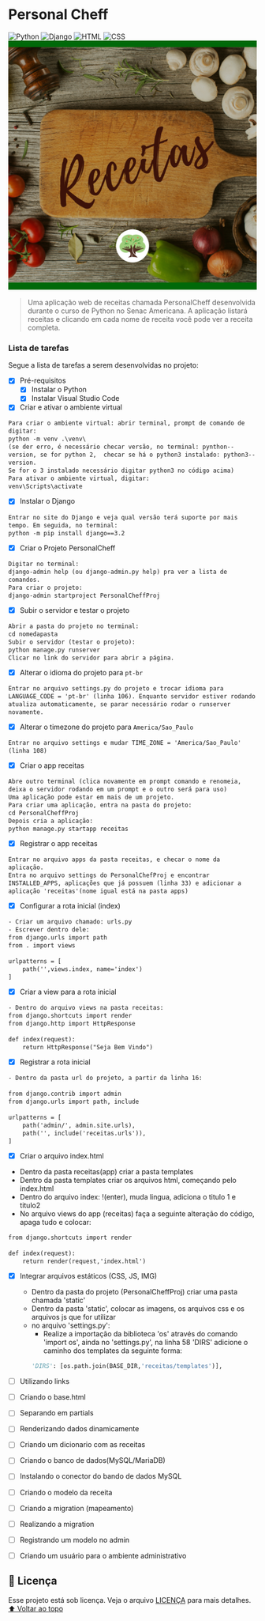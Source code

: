 # Personal Cheff
<!---Esses são exemplos. Veja https://shields.io para outras pessoas ou para personalizar este conjunto de escudos. Você pode querer incluir dependências, status do projeto e informações de licença aqui--->
![Python](https://img.shields.io/badge/Python-14354C?style=for-the-badge&logo=python&logoColor=white)
![Django](https://img.shields.io/badge/Django-092E20?style=for-the-badge&logo=django&logoColor=white)
![HTML](https://img.shields.io/badge/HTML5-E34F26?style=for-the-badge&logo=html5&logoColor=white)
![CSS](https://img.shields.io/badge/CSS3-1572B6?style=for-the-badge&logo=css3&logoColor=white)
<img src="Receitas-Capa-1.png" alt="exemplo imagem">
> Uma aplicação web de receitas chamada PersonalCheff desenvolvida durante o curso de Python no Senac Americana. A aplicação listará receitas e clicando em cada nome de receita você pode ver a receita completa.
### Lista de tarefas
Segue a lista de tarefas a serem desenvolvidas no projeto:
- [X] Pré-requisitos
    - [X] Instalar o Python
    - [X] Instalar Visual Studio Code

- [X] Criar e ativar o ambiente virtual
``` 
Para criar o ambiente virtual: abrir terminal, prompt de comando de digitar: 
python -m venv .\venv\       
(se der erro, é necessário checar versão, no terminal: pynthon--version, se for python 2,  checar se há o python3 instalado: python3--version. 
Se for o 3 instalado necessário digitar python3 no código acima)
Para ativar o ambiente virtual, digitar: 
venv\Scripts\activate
```
- [x] Instalar o Django
```
Entrar no site do Django e veja qual versão terá suporte por mais tempo. Em seguida, no terminal:
python -m pip install django==3.2
```
- [x] Criar o Projeto PersonalCheff
```
Digitar no terminal:
django-admin help (ou django-admin.py help) pra ver a lista de comandos.
Para criar o projeto: 
django-admin startproject PersonalCheffProj
```
- [x] Subir o servidor e testar o projeto
```
Abrir a pasta do projeto no terminal:
cd nomedapasta
Subir o servidor (testar o projeto): 
python manage.py runserver
Clicar no link do servidor para abrir a página.
```

- [x] Alterar o idioma do projeto para `pt-br`
```
Entrar no arquivo settings.py do projeto e trocar idioma para LANGUAGE_CODE = 'pt-br' (linha 106). Enquanto servidor estiver rodando atualiza automaticamente, se parar necessário rodar o runserver novamente.
```
- [x] Alterar o timezone do projeto para `America/Sao_Paulo`
```
Entrar no arquivo settings e mudar TIME_ZONE = 'America/Sao_Paulo' (linha 108)
```
- [x] Criar o app receitas
```
Abre outro terminal (clica novamente em prompt comando e renomeia, deixa o servidor rodando em um prompt e o outro será para uso)
Uma aplicação pode estar em mais de um projeto.
Para criar uma aplicação, entra na pasta do projeto:
cd PersonalCheffProj
Depois cria a aplicação:
python manage.py startapp receitas
```
- [x] Registrar o app receitas
```
Entrar no arquivo apps da pasta receitas, e checar o nome da aplicação.
Entra no arquivo settings do PersonalChefProj e encontrar INSTALLED_APPS, aplicações que já possuem (linha 33) e adicionar a aplicação 'receitas'(nome igual está na pasta apps)
```
- [x] Configurar a rota inicial (index)
```
- Criar um arquivo chamado: urls.py
- Escrever dentro dele:
from django.urls import path
from . import views

urlpatterns = [
    path('',views.index, name='index')
]
```
- [x] Criar a view para a rota inicial
```
- Dentro do arquivo views na pasta receitas:
from django.shortcuts import render
from django.http import HttpResponse

def index(request):
    return HttpResponse("Seja Bem Vindo")
```

- [x] Registrar a rota inicial
```
- Dentro da pasta url do projeto, a partir da linha 16:

from django.contrib import admin
from django.urls import path, include

urlpatterns = [
    path('admin/', admin.site.urls),
    path('', include('receitas.urls')),
]
```


- [x] Criar o arquivo index.html

- Dentro da pasta receitas(app) criar a pasta templates
- Dentro da pasta templates criar os arquivos html, começando pelo index.html
- Dentro do arquivo index: !(enter), muda lingua, adiciona o titulo 1  e titulo2 
- No arquivo views do app (receitas) faça a seguinte alteração do código, apaga tudo e colocar:

```
from django.shortcuts import render

def index(request):
    return render(request,'index.html')
```
 - [X] Integrar arquivos estáticos (CSS, JS, IMG)
    - Dentro da pasta do projeto (PersonalCheffProj) criar uma pasta chamada 'static'
    - Dentro da pasta 'static', colocar as imagens, os arquivos css e os arquivos js que for utilizar
    - no arquivo 'settings.py':
        - Realize a importação da biblioteca 'os' através do comando 'import os', ainda no 'settings.py', na linha 58 'DIRS' adicione o caminho dos templates da seguinte forma:
        ```python
        'DIRS': [os.path.join(BASE_DIR,'receitas/templates')],
        ```
 - [ ] Utilizando links
 - [ ] Criando o base.html
 - [ ] Separando em partials
 - [ ] Renderizando dados dinamicamente
 - [ ] Criando um dicionario com as receitas
 - [ ] Criando o banco de dados(MySQL/MariaDB)
 - [ ] Instalando o conector do bando de dados MySQL
 - [ ] Criando o modelo da receita
 - [ ] Criando a migration (mapeamento)
 - [ ] Realizando a migration
 - [ ] Registrando um modelo no admin
 - [ ] Criando um usuário para o ambiente administrativo


## 📝 Licença
Esse projeto está sob licença. Veja o arquivo [LICENÇA](LICENSE.md) para mais detalhes.
[⬆ Voltar ao topo](#Personal-Cheff)<br>
